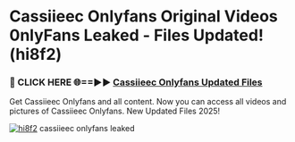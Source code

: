 # Cassiieec Onlyfans Original Videos 0nlyFans Leaked - Files Updated! (hi8f2)

<h3>🔴 CLICK HERE 🌐==►► <a href="https://tinyurl.com/4seja8ks" rel="nofollow">Cassiieec Onlyfans Updated Files</a></h3>

Get Cassiieec Onlyfans and all content. Now you can access all videos and pictures of Cassiieec Onlyfans. New Updated Files 2025!

[![hi8f2](https://i.imgur.com/EWjZXRe.gif)](https://tinyurl.com/4seja8ks)
cassiieec onlyfans leaked
